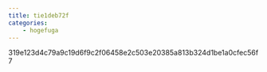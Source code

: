 ```yaml
---
title: tie1deb72f
categories:
    - hogefuga
---
```

319e123d4c79a9c19d6f9c2f06458e2c503e20385a813b324d1be1a0cfec56f7